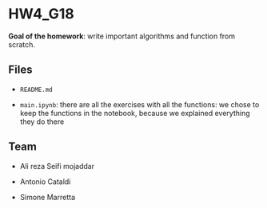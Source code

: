 # HW4_G18

**Goal of the homework**: write important algorithms and function from scratch.

## Files

* `README.md`

* `main.ipynb`: there are all the exercises with all the functions: we chose to keep the functions in the notebook, because we explained everything they do there
  
## Team

* Ali reza Seifi mojaddar

* Antonio Cataldi

* Simone Marretta
